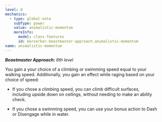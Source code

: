 ```yaml
---
level: 6
mechanics:
  - type: global-note
    subType: power
    value: animalistic-momentum
    moreInfo:
      model: class-features
      id: berserker.beastmaster-approach.animalistic-momentum
name: animalistic-momentum
---
```

_**Beastmaster Approach:** 6th level_
You gain a your choice of a climbing or swimming speed equal to your walking speed. Additionally, you gain an effect while raging based on your choice of speed:
- If you chose a climbing speed, you can climb difficult surfaces, including upside down on ceilings, without needing to make an ability check.
- If you chose a swimming speed, you can use your bonus action to Dash or Disengage while in water.